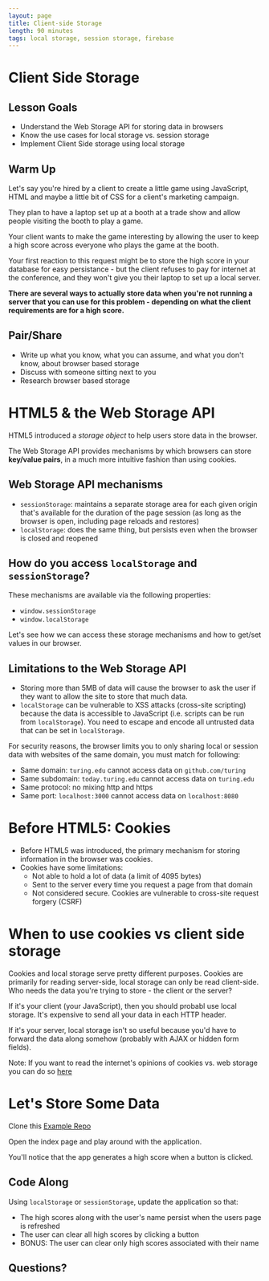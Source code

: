 ```yaml
---
layout: page
title: Client-side Storage
length: 90 minutes
tags: local storage, session storage, firebase
---
```


# Client Side Storage

## Lesson Goals

* Understand the Web Storage API for storing data in browsers
* Know the use cases for local storage vs. session storage
* Implement Client Side storage using local storage


## Warm Up

Let's say you're hired by a client to create a little game using JavaScript, HTML and maybe a little bit of CSS for a client's marketing campaign. 

They plan to have a laptop set up at a booth at a trade show and allow people visiting the booth to play a game.

Your client wants to make the game interesting by allowing the user to keep a high score across everyone who plays the game at the booth.

Your first reaction to this request might be to store the high score in your database for easy persistance - but the client refuses to pay for internet at the conference, and they won't give you their laptop to set up a local server. 

**There are several ways to actually store data when you're not running a server that you can use for this problem - depending on what the client requirements are for a high score.**

## Pair/Share

* Write up what you know, what you can assume, and what you don't know, about browser based storage
* Discuss with someone sitting next to you
* Research browser based storage


# HTML5 & the Web Storage API

HTML5 introduced a _storage object_ to help users store data in the browser. 

The Web Storage API provides mechanisms by which browsers can store **key/value pairs**, in a much more intuitive fashion than using cookies.

## Web Storage API mechanisms

* `sessionStorage`: maintains a separate storage area for each given origin that's available for the duration of the page session (as long as the browser is open, including page reloads and restores)
* `localStorage`:  does the same thing, but persists even when the browser is closed and reopened

## How do you access `localStorage` and `sessionStorage`?

These mechanisms are available via the following properties:

* `window.sessionStorage`
* `window.localStorage`

Let's see how we can access these storage mechanisms and how to get/set values in our browser.

## Limitations to the Web Storage API

* Storing more than 5MB of data will cause the browser to ask the user if they want to allow the site to store that much data.
* `localStorage` can be vulnerable to XSS attacks (cross-site scripting) because the data is accessible to JavaScript (i.e. scripts can be run from `localStorage`). You need to escape and encode all untrusted data that can be set in `localStorage`.

For security reasons, the browser limits you to only sharing local or session data with websites of the same domain, you must match for following:

* Same domain: `turing.edu` cannot access data on `github.com/turing`
* Same subdomain: `today.turing.edu` cannot access data on `turing.edu`
* Same protocol: no mixing http and https
* Same port: `localhost:3000` cannot access data on `localhost:8080`

# Before HTML5: Cookies

* Before HTML5 was introduced, the primary mechanism for storing information in the browser was cookies.
* Cookies have some limitations:
	* Not able to hold a lot of data (a limit of 4095 bytes)
	* Sent to the server every time you request a page from that domain
	* Not considered secure. Cookies are vulnerable to cross-site request forgery (CSRF)

# When to use cookies vs client side storage

Cookies and local storage serve pretty different purposes. Cookies are primarily for reading server-side, local storage can only be read client-side. Who needs the data you're trying to store - the client or the server?

If it's your client (your JavaScript), then you should probabl use local storage. It's expensive to send all your data in each HTTP header.

If it's your server, local storage isn't so useful because you'd have to forward the data along somehow (probably with AJAX or hidden form fields). 

Note: If you want to read the internet's opinions of cookies vs. web storage you can do so [here](http://stackoverflow.com/questions/3220660/local-storage-vs-cookies)


# Let's Store Some Data

Clone this [Example Repo](https://github.com/turingschool-examples/client-side-storage)

Open the index page and play around with the application.

You'll notice that the app generates a high score when a button is clicked.


## Code Along

Using `localStorage` or `sessionStorage`, update the application so that:

-   The high scores along with the user's name persist when the users page is refreshed
-   The user can clear all high scores by clicking a button
-   BONUS: The user can clear only high scores associated with their name


## Questions?
